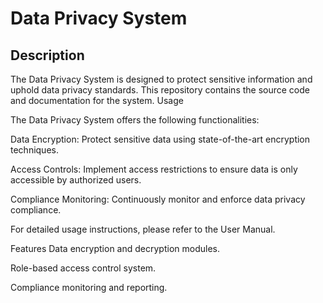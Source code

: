 # Data Privacy System

## Description

The Data Privacy System is designed to protect sensitive information and uphold data privacy standards. This repository contains the source code and documentation for the system.
Usage

The Data Privacy System offers the following functionalities:

Data Encryption: Protect sensitive data using state-of-the-art encryption techniques.

Access Controls: Implement access restrictions to ensure data is only accessible by authorized users.

Compliance Monitoring: Continuously monitor and enforce data privacy compliance.

For detailed usage instructions, please refer to the User Manual.

Features
Data encryption and decryption modules.

Role-based access control system.

Compliance monitoring and reporting.